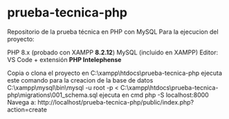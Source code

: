 # prueba-tecnica-php
Repositorio de la prueba técnica en PHP con MySQL
Para la ejecucion del proyecto: 

PHP 8.x (probado con XAMPP **8.2.12**)
MySQL (incluido en XAMPP)
Editor: VS Code + extensión **PHP Intelephense**

Copia o clona el proyecto en C:\xampp\htdocs\prueba-tecnica-php
ejecuta este comando para la creacion de la base de datos
C:\xampp\mysql\bin\mysql -u root -p < C:\xampp\htdocs\prueba-tecnica-php\migrations\001_schema.sql
ejecuta en cmd
php -S localhost:8000
Navega a: http://localhost/prueba-tecnica-php/public/index.php?action=create
